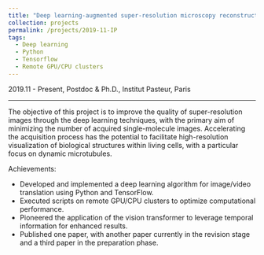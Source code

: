 ```yaml
---
title: "Deep learning-augmented super-resolution microscopy reconstruction"
collection: projects
permalink: /projects/2019-11-IP
tags:
  - Deep learning 
  - Python
  - Tensorflow
  - Remote GPU/CPU clusters
---
```


2019.11 - Present, Postdoc & Ph.D., Institut Pasteur, Paris


---

The objective of this project is to improve the quality of super-resolution images through the deep learning techniques, with the primary aim of minimizing the number of acquired single-molecule images. Accelerating the acquisition process has the potential to facilitate high-resolution visualization of biological structures within living cells, with a particular focus on dynamic microtubules.

Achievements:

- Developed and implemented a deep learning algorithm for image/video translation using Python and TensorFlow.
- Executed scripts on remote GPU/CPU clusters to optimize computational performance.
- Pioneered the application of the vision transformer to leverage temporal information for enhanced results.
- Published one paper, with another paper currently in the revision stage and a third paper in the preparation phase.





